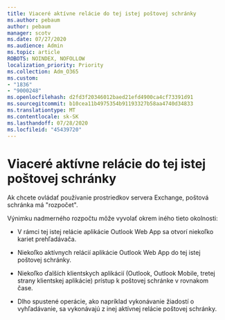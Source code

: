 ```yaml
---
title: Viaceré aktívne relácie do tej istej poštovej schránky
ms.author: pebaum
author: pebaum
manager: scotv
ms.date: 07/27/2020
ms.audience: Admin
ms.topic: article
ROBOTS: NOINDEX, NOFOLLOW
localization_priority: Priority
ms.collection: Adm_O365
ms.custom:
- "1836"
- "9000248"
ms.openlocfilehash: d2fd3f20346012baed21efd4900ca4cf73391d91
ms.sourcegitcommit: b10cea11b4975354b91193327b58aa4740d34833
ms.translationtype: MT
ms.contentlocale: sk-SK
ms.lasthandoff: 07/28/2020
ms.locfileid: "45439720"
---
```

# <a name="multiple-active-sessions-to-the-same-mailbox"></a>Viaceré aktívne relácie do tej istej poštovej schránky

Ak chcete ovládať používanie prostriedkov servera Exchange, poštová schránka má "rozpočet".

Výnimku nadmerného rozpočtu môže vyvolať okrem iného tieto okolnosti:

- V rámci tej istej relácie aplikácie Outlook Web App sa otvorí niekoľko kariet prehľadávača.

- Niekoľko aktívnych relácií aplikácie Outlook Web App do tej istej poštovej schránky.

- Niekoľko ďalších klientskych aplikácií (Outlook, Outlook Mobile, tretej strany klientskej aplikácie) prístup k poštovej schránke v rovnakom čase.

- Dlho spustené operácie, ako napríklad vykonávanie žiadostí o vyhľadávanie, sa vykonávajú z inej aktívnej relácie poštovej schránky.

